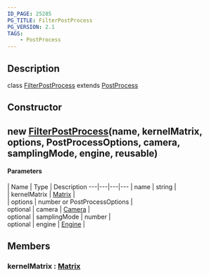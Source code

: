 ```yaml
---
ID_PAGE: 25285
PG_TITLE: FilterPostProcess
PG_VERSION: 2.1
TAGS:
    - PostProcess
---
```

## Description

class [FilterPostProcess](/classes/2.5/FilterPostProcess) extends [PostProcess](/classes/2.5/PostProcess)



## Constructor

## new [FilterPostProcess](/classes/2.5/FilterPostProcess)(name, kernelMatrix, options, PostProcessOptions, camera, samplingMode, engine, reusable)



#### Parameters
 | Name | Type | Description
---|---|---|---
 | name | string |     
 | kernelMatrix | [Matrix](/classes/2.5/Matrix) |     
 | options | number or PostProcessOptions |  
optional | camera | [Camera](/classes/2.5/Camera) |     
optional | samplingMode | number |     
optional | engine | [Engine](/classes/2.5/Engine) |     
## Members

### kernelMatrix : [Matrix](/classes/2.5/Matrix)



